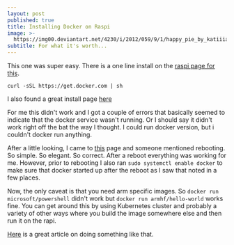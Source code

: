 ```yaml
---
layout: post
published: true
title: Installing Docker on Raspi
image: >-
  https://img00.deviantart.net/4230/i/2012/059/9/1/happy_pie_by_katiiia-d4rc78t.jpg
subtitle: For what it's worth...
---
```

This one was super easy. There is a one line install on the [raspi page for this](https://www.raspberrypi.org/blog/docker-comes-to-raspberry-pi/).

`curl -sSL https://get.docker.com | sh`

I also found a great install page [here](https://gist.github.com/tyrell/2963c6b121f79096ee0008f5a47cf347)

For me this didn't work and I got a couple of errors that basically seemed to indicate that the docker service wasn't running. Or I should say it didn't work right off the bat the way I thought. I could run docker version, but i couldn't docker run anything.

After a little looking, I came to [this](https://github.com/moby/moby/issues/30917) page and someone mentioned rebooting. So simple. So elegant. So correct. After a reboot everything was working for me. However, prior to rebooting I also ran `sudo systemctl enable docker` to make sure that docker started up after the reboot as I saw that noted in a few places.

Now, the only caveat is that you need arm specific images. So `docker run microsoft/powershell` didn't work but `docker run armhf/hello-world` works fine. You can get around this by using Kubernetes cluster and probably a variety of other ways where you build the image somewhere else and then run it on the rapi.

[Here](https://www.hanselman.com/blog/HowToBuildAKubernetesClusterWithARMRaspberryPiThenRunNETCoreOnOpenFaas.aspx) is a great article on doing something like that.


